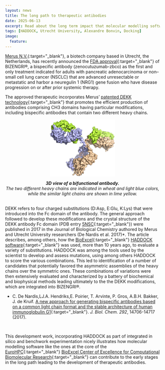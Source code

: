 ```yaml
---
layout: news
title: The long path to therapeutic antibodies
date: 2025-06-13
excerpt: Read about the long term impact that molecular modelling software like HADDOCK can have on the development of therapeutics.
tags: [HADDOCK, Utrecht University, Alexandre Bonvin, Docking]
image:
  feature:
---
```


[Merus N.V.](https://merus.nl){:target="_blank"}, a biotech company based in Utrecht, the Netherlands, has recently announced the [FDA approval](https://ir.merus.nl/news-releases/news-release-details/merus-announces-fda-approval-bizengrir-zenocutuzumab-zbco-nrg1){:target="_blank"} of BIZENGRI®,  a bispecific antibody (zenocutuzumab-zbco) as the first and only treatment indicated for adults with pancreatic adenocarcinoma or non–small cell lung cancer (NSCLC) that are advanced unresectable or metastatic and harbor a neuregulin 1 (NRG1) gene fusion who have disease progression on or after prior systemic therapy.

The approved therapeutic incorporates Merus’ [patented DEKK technology](https://ir.merus.nl/news-releases/news-release-details/merus-announces-fda-approval-bizengrir-zenocutuzumab-zbco-nrg1){:target="_blank"} that promotes the efficient production of antibodies comprising CH3 domains having particular modifications, including bispecific antibodies that contain two different heavy chains. 

<center>
<figure>
    <img width="50%" align="center" src="/images/posts/bifunctional-antibody.png">
</figure>
<i><b>3D view of a bifunctional antibody.</b><br>The two different heavy chains are indicated in wheat and light blue colors, while the similar light chains are shown in lime yellow.</i>
</center>
<br>

DEKK refers to four charged substitutions (D:Asp, E:Glu, K:Lys) that were introduced into the Fc domain of the antibody. The general approach followed to develop these modifications and the crystal structure of the DEKK antibody Fc domain (PDB entry [5NSC](https://www.ebi.ac.uk/pdbe/entry/pdb/5nsc){:target="_blank"}) were published in 2017 in the Journal of Biological Chemistry authored by Merus and Utrecht University researchers (De Nardis et al. 2017)*. The article describes, among others, how the [BioExcel](https://www.bioexcel.eu){:target="_blank"} [HADDOCK software](https://bonvinlab.org/software){:target="_blank"} was used, more than 10 years ago, to evaluate a variety of substitutions. HADDOCK was among the tools used by the scientist to develop and assess mutations, using among others HADDOCK to score the various combinations. This led to identification of a number of candidates that potentially favored the asymmetric assemblies of the heavy chains over the symmetric ones. These combinations of variations were then extensively evaluated and characterized by a battery of biochemical and biophysical methods leading ultimately to the the DEKK modifications, which are integrated into BIZENGRI®. 

* C. De Nardis,LJ.A. Hendriks,E. Poirier, T. Arvinte, P. Gros, A.B.H. Bakker, J. de Kruif. [A new approach for generating bispecific antibodies based on a common light chain format and the stable architecture of human immunoglobulin G1](https://www.jbc.org/article/S0021-9258(20)34207-1/fulltext){:target="_blank"}.  _J. Biol. Chem._ *292*, 14706-14717 (2017).
<br>

This development work, incorporating HADDOCK as part of integrated in silico and benchwork experimentation nicely illustrates how molecular modelling software like the ones at the core of the  [EuroHPC](https://eurohpc-ju.europa.eu/index_en){:target="_blank"} [BioExcel Center of Excellence for Computational Biomolecular Research](https://bioexcel.eu){:target="_blank"} can contribute to the early stages in the long path leading to the development of therapeutic antibodies. 



